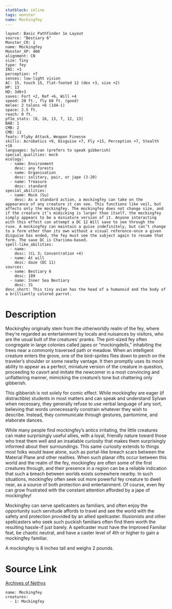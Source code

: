 ```yaml
---
statblock: inline
tags: monster
name: Mockingfey
---
```

```statblock
layout: Basic Pathfinder 1e Layout
source: "Bestiary 6"
Monster_CR: 1
name: Mockingfey
Monster_XP: 400
alignment: CN
size: Tiny
type: fey
INI: +3
perception: +7
senses: low-light vision
AC: 15, touch 15, flat-footed 12 (dex +3, size +2)
HP: 13
HD: 3d6+3
saves: Fort +2, Ref +6, Will +4
speed: 20 ft., fly 60 ft. (good)
melee: 2 talons +6 (1d4-1)
space: 2.5 ft.
reach: 0 ft.
pf1e_stats: [8, 16, 13, 7, 12, 13]
BAB: 1
CMB: 2
CMD: 11
feats: Flyby Attack, Weapon Finesse
skills: Acrobatics +9, Disguise +7, Fly +15, Perception +7, Stealth +16
languages: Sylvan (prefers to speak gibberish)
special_qualities: mock
ecology:
  - name: Environment
    desc: any forests
  - name: Organisation
    desc: solitary, pair, or jape (3-20)
  - name: Treasure
    desc: standard
special_abilities:
  - name: Mock (Su)
    desc: As a standard action, a mockingfey can take on the appearance of any creature it can see. This functions like veil, but affects only the mockingfey. The mockingfey does not change size, and if the creature it’s mimicking is larger than itself, the mockingfey simply appears to be a miniature version of it. Anyone interacting with this effect can attempt a DC 12 Will save to see through the ruse. A mockingfey can maintain a guise indefinitely, but can’t change to a form other than its own without a visual reference-once a given disguise has ended, the fey must see the subject again to resume that form. The save DC is Charisma-based.
spell-like_abilities:
  - name:
    desc: (CL 3; Concentration +4)
  - name: At will
    desc: daze (DC 11)
sources:
  - name: Bestiary 6
    desc: 189
  - name: Inner Sea Bestiary
    desc: 31
desc_short: This tiny avian has the head of a humanoid and the body of a brilliantly colored parrot.
```
# Description
Mockingfey originally stem from the otherworldly realm of the fey, where they’re regarded as entertainment by locals and nuisances by visitors, who are the usual butt of the creatures’ pranks. The pint-sized fey often congregate in large colonies called japes or “mockingdells,” inhabiting the trees near a commonly traversed path or meadow. When an intelligent creature enters the grove, one of the bird-sprites flies down to perch on the traveler’s shoulder or some nearby vantage. It then promptly uses its mock ability to appear as a perfect, miniature version of the creature in question, proceeding to cavort and imitate the newcomer in a most convincing and unflattering manner, mimicking the creature’s tone but chattering only gibberish. 

This gibberish is not solely for comic effect. While mockingfey are eager (if distractible) students in most matters and can speak and understand Sylvan when necessary, they generally refuse to use verbal language of any sort, believing that words unnecessarily constrain whatever they wish to describe. Instead, they communicate through gestures, pantomime, and elaborate dances. 

While many people find mockingfey’s antics irritating, the little creatures can make surprisingly useful allies, with a loyal, friendly nature toward those who treat them well and an insatiable curiosity that makes them surprisingly informed about their surroundings. This same curiosity extends to things most folks would leave alone, such as portal-like breach scars between the Material Plane and other realities. When such planar rifts occur between this world and the realm of the fey, mockingfey are often some of the first creatures through, and their presence in a region can be a reliable indication that such a breach between worlds exists somewhere nearby. In such situations, mockingfey often seek out more powerful fey creature to dwell near, as a source of both protection and entertainment. Of course, even fey can grow frustrated with the constant attention afforded by a jape of mockingfey! 

Mockingfey can serve spellcasters as familiars, and often enjoy the opportunity such servitude affords to travel and see the world with the safety and protection provided by an allied spellcaster. Illusionists and other spellcasters who seek such puckish familiars often find them worth the resulting hassle-if just barely. A spellcaster must have the Improved Familiar feat, be chaotic neutral, and have a caster level of 4th or higher to gain a mockingfey familiar. 

A mockingfey is 8 inches tall and weighs 2 pounds.
# Source Link
[Archives of Nethys](https://aonprd.com/MonsterDisplay.aspx?ItemName=Mockingfey)
```encounter-table
name: Mockingfey
creatures:
  - 1: Mockingfey
```

